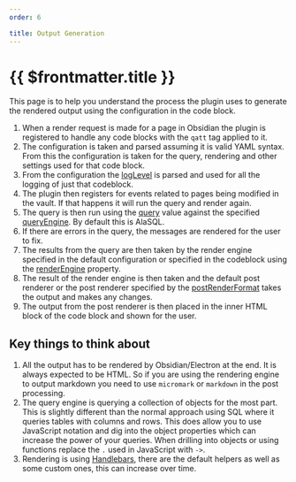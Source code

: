 ```yaml
---
order: 6

title: Output Generation
---
```

# {{ $frontmatter.title }}

This page is to help you understand the process the plugin uses to generate the rendered output using the configuration in the code block.

1. When a render request is made for a page in Obsidian the plugin is registered to handle any code blocks with the `qatt` tag applied to it.
2. The configuration is taken and parsed assuming it is valid YAML syntax. From this the configuration is taken for the query, rendering and other settings used for that code block.
3. From the configuration the [logLevel](codeblock.md#logLevel) is parsed and used for all the logging of just that codeblock.
4. The plugin then registers for events related to pages being modified in the vault. If that happens it will run the query and render again.
5. The query is then run using the [query](codeblock.md#query) value against the specified [queryEngine](codeblock.md#queryEngine). By default this is AlaSQL.
6. If there are errors in the query, the messages are rendered for the user to fix.
7. The results from the query are then taken by the render engine specified in the default configuration or specified in the codeblock using the [renderEngine](codeblock.md#renderEngine) property.
8. The result of the render engine is then taken and the default post renderer or the post renderer specified by the [postRenderFormat](codeblock.md#postRenderFormat) takes the output and makes any changes.
9. The output from the post renderer is then placed in the inner HTML block of the code block and shown for the user.

## Key things to think about

1. All the output has to be rendered by Obsidian/Electron at the end. It is always expected to be HTML. So if you are using the rendering engine to output markdown you need to use `micromark` or `markdown` in the post processing.
2. The query engine is querying a collection of objects for the most part. This is slightly different than the normal approach using SQL where it queries tables with columns and rows. This does allow you to use JavaScript notation and dig into the object properties which can increase the power of your queries. When drilling into objects or using functions replace the `.` used in JavaScript with `->`.
3. Rendering is using [Handlebars](templates/index.md), there are the default helpers as well as some custom ones, this can increase over time.
